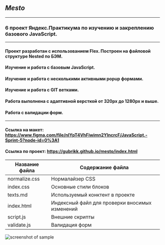 ## *Mesto*

----------------------------------------------------------------------------------------

### 6 проект Яндекс.Практикума по изучению и закреплению базового JavaScript.

----------------------------------------------------------------------------------------

#### Проект разработан с использованием Flex. Построен на  файловой структуре Nested по БЭМ.
#### Изучение и работа с базовым JavaScript.
#### Изучение и работа с несколькими активными popup формами.
#### Изучение и работа с GIT ветками.
#### Работа выполнена с адаптивной версткой от 320px до 1280px и выше. 
#### Работа с валидации форм.

----------------------------------------------------------------------------------------

#### Ссылка на макет:  https://www.figma.com/file/nlYpT4VhFiwimn2YlncrcF/JavaScript.-Sprint-5?node-id=0%3A1
#### Ссылка по проект: https://gubrikk.github.io/mesto/index.html


Название файла  | Содержание файла
----------------|----------------------      
normalize.css   | Нормалайзер CSS
index.css       | Основные стили блоков
texts.md        | Используемый конктент в проекте
index.html      | Индексный файл для проверки вносимых изменений
script.js       | Внешние скрипты
validate.js     | Валидация форм

![screenshot of sample](https://w.wallhaven.cc/full/lm/wallhaven-lmxmxy.png)

